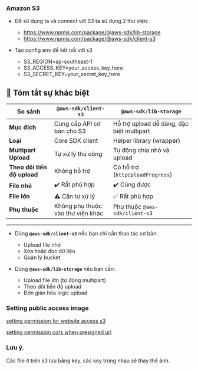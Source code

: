 ### Amazon S3


- Để sử dụng ta và connect với S3 ta sử dụng 2 thư viện:
  - https://www.npmjs.com/package/@aws-sdk/lib-storage
  - https://www.npmjs.com/package/@aws-sdk/client-s3


- Tạo config env để kết nối với s3
  - S3_REGION=ap-southeast-1
  - S3_ACCESS_KEY=your_access_key_here
  - S3_SECRET_KEY=your_secret_key_here


## 🧾 Tóm tắt sự khác biệt

| So sánh | `@aws-sdk/client-s3` | `@aws-sdk/lib-storage` |
|----------|----------------------|------------------------|
| **Mục đích** | Cung cấp API cơ bản cho S3 | Hỗ trợ upload dễ dàng, đặc biệt multipart |
| **Loại** | Core SDK client | Helper library (wrapper) |
| **Multipart Upload** | Tự xử lý thủ công | Tự động chia nhỏ và upload |
| **Theo dõi tiến độ upload** | Không hỗ trợ | Có hỗ trợ (`httpUploadProgress`) |
| **File nhỏ** | ✔️ Rất phù hợp | ✔️ Cũng được |
| **File lớn** | ⚠️ Cần tự xử lý | ✅ Rất phù hợp |
| **Phụ thuộc** | Không phụ thuộc vào thư viện khác | Phụ thuộc `@aws-sdk/client-s3` |

---
- Dùng **`@aws-sdk/client-s3`** nếu bạn chỉ cần thao tác cơ bản:
  - Upload file nhỏ  
  - Xóa hoặc đọc dữ liệu  
  - Quản lý bucket  

- Dùng **`@aws-sdk/lib-storage`** nếu bạn cần:
  - Upload file lớn (tự động multipart)  
  - Theo dõi tiến độ upload  
  - Đơn giản hóa logic upload  



### Setting public access image
[setting permission for website access s3](https://docs.aws.amazon.com/AmazonS3/latest/userguide/WebsiteAccessPermissionsReqd.html)

[setting permission cors when presigned url](https://docs.aws.amazon.com/AmazonS3/latest/userguide/enabling-cors-examples.html?icmpid=docs_amazons3_console)

### Lưu ý.
Các file ở trên s3 lưu bằng key. các key trùng nhau sẽ thay thế ảnh.